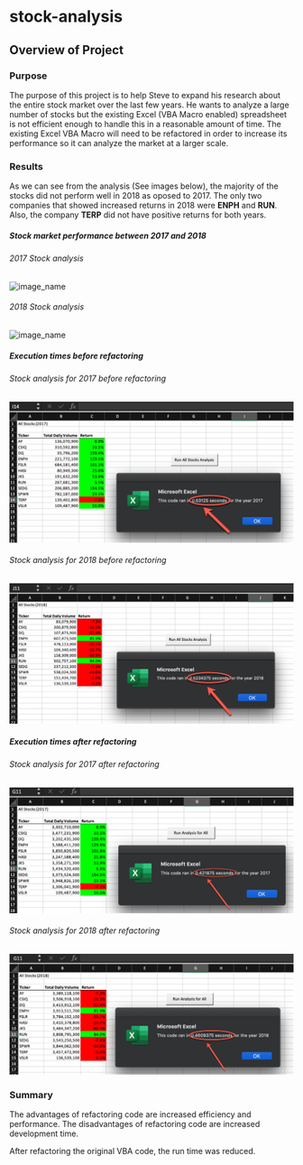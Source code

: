 # stock-analysis

## Overview of Project

### Purpose
The purpose of this project is to help Steve to expand his research about the entire stock market over the last few years. He wants to analyze a large number of stocks but the existing Excel (VBA Macro enabled) spreadsheet is not efficient enough to handle this in a reasonable amount of time.  The existing Excel VBA Macro will need to be refactored in order to increase its performance so it can analyze the market at a larger scale.

### Results
As we can see from the analysis (See images below), the majority of the stocks did not perform well in 2018 as oposed to 2017.  The only two companies that showed increased returns in 2018 were **ENPH** and **RUN**.  Also, the company **TERP** did not have positive returns for both years.

##### Stock market performance between 2017 and 2018
###### 2017 Stock analysis
![image_name](https://github.com/jh2010/stock-analysis/blob/master/VBA_Challenge_2017_table_only)

###### 2018 Stock analysis
![image_name](https://github.com/jh2010/stock-analysis/blob/master/VBA_Challenge_2018_table_only)



##### Execution times before refactoring
###### Stock analysis for 2017 before refactoring
![image_name](https://github.com/jh2010/stock-analysis/blob/master/VBA_Challenge_2017_older.png)


###### Stock analysis for 2018 before refactoring
![image_name](https://github.com/jh2010/stock-analysis/blob/master/VBA_Challenge_2018_older.png)


##### Execution times after refactoring
###### Stock analysis for 2017 after refactoring
![image_name](https://github.com/jh2010/stock-analysis/blob/master/VBA_Challenge_2017.png)

###### Stock analysis for 2018 after refactoring
![image_name](https://github.com/jh2010/stock-analysis/blob/master/VBA_Challenge_2018.png)

### Summary
The advantages of refactoring code are increased efficiency and performance.  The disadvantages of refactoring code are increased development time.

After refactoring the original VBA code, the run time was reduced.
